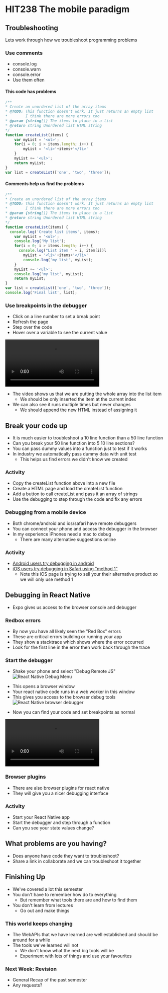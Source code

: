 <!-- .slide: data-background-image="../images/bg-smartphone.jpg" -->
# HIT238 The mobile paradigm



<!-- .slide: data-background-image="../images/bg-smartphone.jpg" -->
## Troubleshooting
Lets work through how we troubleshoot programming problems


<!-- .slide: data-background-image="../images/bg-smartphone.jpg" -->
### Use comments
* console.log
* console.warn
* console.error
* Use them often


<!-- .slide: data-background-image="../images/bg-smartphone.jpg" -->
#### This code has problems
```js
/**
* Create an unordered list of the array items
* @TODO: This function doesn't work. It just returns an empty list
*        I think there are more errors too
* @param {string[]} The items to place in a list
* @return string Unordered list HTML string
*/
function createList(items) {
	var myList = '<ul>';
	for(i = 0; i > items.length; i++) {
		myList = '<li>'+items+'</li>'
	}
	myList += '<ul>';
	return myList;
}
var list = createList(['one', 'two', 'three']);
```


<!-- .slide: data-background-image="../images/bg-smartphone.jpg" -->
#### Comments help us find the problems
```js
/**
* Create an unordered list of the array items
* @TODO: This function doesn't work. It just returns an empty list
*        I think there are more errors too
* @param {string[]} The items to place in a list
* @return string Unordered list HTML string
*/
function createList(items) {
  console.log('Create list items', items);
	var myList = '<ul>';
	console.log('My list');
	for(i = 0; i > items.length; i++) {
	  console.log("List item " + i, item[i])l
		myList = '<li>'+items+'</li>'
		console.log('my list', myList);
	}
	myList += '<ul>';
	console.log('my list', myList);
	return myList;
}
var list = createList(['one', 'two', 'three']);
console.log('Final list', list);
```


<!-- .slide: data-background-image="../images/bg-smartphone.jpg" -->
### Use breakpoints in the debugger
* Click on a line number to set a break point
* Refresh the page
* Step over the code
* Hover over a variable to see the current value


<!-- .slide: data-background-image="../images/bg-smartphone.jpg" -->
<video>
	<source data-src="videos/debug-tools.webm" type="video/webm" />
</video>


<!-- .slide: data-background-image="../images/bg-smartphone.jpg" -->
* The video shows us that we are putting the whole array into the list item
	* We should be only inserted the item at the current index
* We can also see it runs multiple times but never changes
	* We should append the new HTML instead of assigning it


<!-- .slide: data-background-image="../images/bg-smartphone.jpg" -->
## Break your code up
* It is much easier to troubleshoot a 10 line function than a 50 line function
* Can you break your 50 line function into 5 10 line sections?
* You can pass dummy values into a function just to test if it works
* In industry we automatically pass dummy data with unit test
	* This helps us find errors we didn't know we created


<!-- .slide: data-background-image="../images/bg-smartphone.jpg" -->
### Activity
* Copy the createList function above into a new file
* Create a HTML page and load the createList function
* Add a button to call createList and pass it an array of strings
* Use the debugging to step through the code and fix any errors


<!-- .slide: data-background-image="../images/bg-smartphone.jpg" -->
### Debugging from a mobile device
* Both chrome/android and ios/safari have remote debuggers
* You can connect your phone and access the debugger in the browser
* In my experience iPhones need a mac to debug
	* There are many alternative suggestions online


<!-- .slide: data-background-image="../images/bg-smartphone.jpg" -->
### Activity
* [Android users try debugging in android](https://developers.google.com/web/tools/chrome-devtools/remote-debugging)
* [iOS users try debugging in Safari using "method 1"](https://www.browserstack.com/guide/how-to-debug-on-iphone)
	* Note this iOS page is trying to sell your their alternative product so we will only use method 1



<!-- .slide: data-background-image="../images/bg-smartphone.jpg" -->
## Debugging in React Native
* Expo gives us access to the browser console and debugger


<!-- .slide: data-background-image="../images/bg-smartphone.jpg" -->
### Redbox errors
* By now you have all likely seen the "Red Box" errors
* These are critical errors building or running your app
* They show a stacktrace which shows where the error occurred
* Look for the first line in the error then work back through the trace


<!-- .slide: data-background-image="../images/bg-smartphone.jpg" -->
### Start the debugger
* Shake your phone and select "Debug Remote JS"
![React Native Debug Menu](images/react-native-debugger.jpg) <!-- .element class="half-height centre no-border" -->


<!-- .slide: data-background-image="../images/bg-smartphone.jpg" -->
* This opens a browser window
* Your react native code runs in a web worker in this window
* This gives you access to the browser debug tools
![React Native browser debugger](images/react-native-browser-debugger.png)


<!-- .slide: data-background-image="../images/bg-smartphone.jpg" -->
* Now you can find your code and set breakpoints as normal


<!-- .slide: data-background-image="../images/bg-smartphone.jpg" -->
<video>
	<source data-src="videos/react-native-debugger.webm" type="video/webm" />
</video>


<!-- .slide: data-background-image="../images/bg-smartphone.jpg" -->
### Browser plugins
* There are also browser plugins for react native
* They will give you a nicer debugging interface


<!-- .slide: data-background-image="../images/bg-smartphone.jpg" -->
### Activity
* Start your React Native app
* Start the debugger and step through a function
* Can you see your state values change?



<!-- .slide: data-background-image="../images/bg-smartphone.jpg" -->
## What problems are you having?
* Does anyone have code they want to troubleshoot?
* Share a link in collaborate and we can troubleshoot it together



<!-- .slide: data-background-image="../images/bg-smartphone.jpg" -->
## Finishing Up
* We've covered a lot this semester
* You don't have to remember how do to everything
	* But remember what tools there are and how to find them
* You don't learn from lectures
	* Go out and make things


<!-- .slide: data-background-image="../images/bg-smartphone.jpg" -->
### This world keeps changing
* The WebAPIs that we have learned are well established and should be around for a while
* The tools we've learned will not
	* We don't know what the next big tools will be
	* Experiment with lots of things and use your favourites


<!-- .slide: data-background-image="../images/bg-smartphone.jpg" -->
### Next Week: Revision
* General Recap of the past semester
* Any requests?
